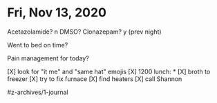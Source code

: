 # Fri, Nov 13, 2020
Acetazolamide? n
DMSO? 
Clonazepam? y
(prev night)

Went to bed on time? 

Pain management for today? 


[X] look for "it me" and "same hat" emojis
[X] 1200 lunch: *
[X] broth to freezer
[X] try to fix furnace
[X] find heaters
[X] call Shannon

#z-archives/1-journal